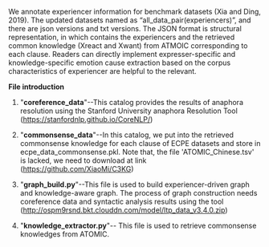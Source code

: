 
We annotate experiencer information for benchmark datasets (Xia and Ding, 2019). The updated datasets named as “all_data_pair(experiencers)”, and there are json versions and txt versions. The JSON format is structural representation, in which contains the experiencers and the retrieved common knowledge (Xreact and Xwant) from ATMOIC corresponding to each clause. Readers can directly implement expresser-specific and knowledge-specific emotion cause extraction based on the corpus characteristics of experiencer are helpful to the relevant.

**File introduction**

1. "**coreference_data**"--This catalog provides the results of anaphora resolution using the Stanford University anaphora Resolution Tool (https://stanfordnlp.github.io/CoreNLP/)

2. "**commonsense_data**"--In this catalog, we put into the retrieved commonsense knowledge for each clause of ECPE datasets and store in ecpe_data_commonsense.pkl. Note that, the file 'ATOMIC_Chinese.tsv' is lacked, we need to download at link (https://github.com/XiaoMi/C3KG)

3. "**graph_build.py**"--This file is used to build experiencer-driven graph and knowledge-aware graph. The process of graph construction needs coreference data and syntactic analysis results using the tool (http://ospm9rsnd.bkt.clouddn.com/model/ltp_data_v3.4.0.zip)

4. "**knowledge_extractor.py**"-- This file is used to retrieve commonsense knowledges from ATOMIC.

